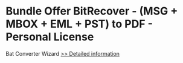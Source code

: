 # Bundle Offer BitRecover - (MSG + MBOX + EML + PST) to PDF - Personal License
Bat Converter Wizard
[>> Detailed information](https://secure.shareit.com/shareit/product.html?productid=300954704&affiliateid=200057808)